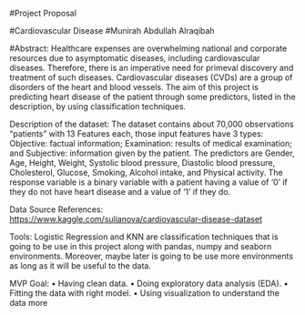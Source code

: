 #Project Proposal

#Cardiovascular Disease
#Munirah Abdullah Alraqibah


#Abstract:
Healthcare expenses are overwhelming national and corporate resources due to asymptomatic diseases, including cardiovascular diseases. Therefore, there is an imperative need for primeval discovery and treatment of such diseases. Cardiovascular diseases (CVDs) are a group of disorders of the heart and blood vessels. The aim of this project is predicting heart disease of the patient through some predictors, listed in the description, by using classification techniques.

Description of the dataset:
The dataset contains about 70,000 observations “patients” with 13 Features each, those input features have 3 types: Objective: factual information; Examination: results of medical examination; and Subjective: information given by the patient. The predictors are Gender, Age, Height, Weight, Systolic blood pressure, Diastolic blood pressure, Cholesterol, Glucose, Smoking, Alcohol intake, and Physical activity. The response variable is a binary variable with a patient having a value of ‘0’ if they do not have heart disease and a value of ‘1’ if they do.

Data Source References: https://www.kaggle.com/sulianova/cardiovascular-disease-dataset

Tools:
Logistic Regression and KNN are classification techniques that is going to be use in this project along with pandas, numpy and seaborn environments. Moreover, maybe later is going to be use more environments as long as it will be useful to the data.

MVP Goal:
•	Having clean data.
•	Doing exploratory data analysis (EDA).
•	Fitting the data with right model.
•	Using visualization to understand the data more 

